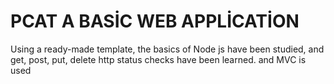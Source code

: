 # PCAT A BASİC WEB APPLİCATİON
Using a ready-made template, the basics of Node js have been studied, and get, post, put, delete http status checks have been learned.
and MVC is used
